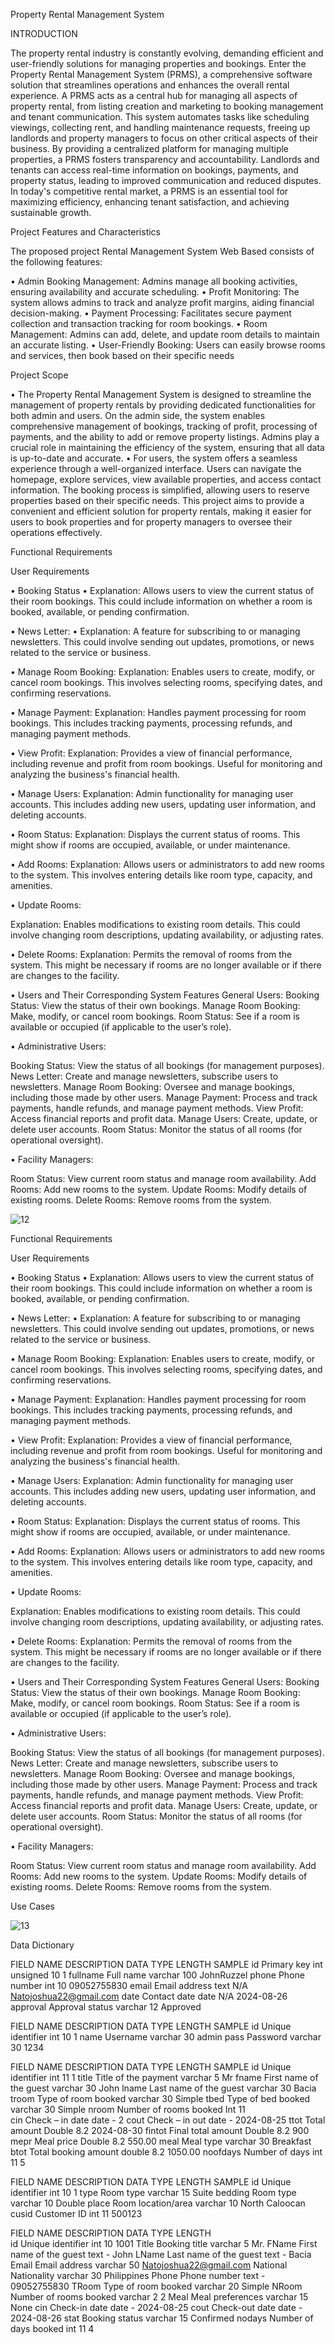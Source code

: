 
Property Rental Management System

INTRODUCTION

The property rental industry is constantly evolving, demanding efficient and user-friendly solutions for managing properties and bookings. Enter the Property Rental Management System (PRMS), a comprehensive software solution that streamlines operations and enhances the overall rental experience. A PRMS acts as a central hub for managing all aspects of property rental, from listing creation and marketing to booking management and tenant communication. This system automates tasks like scheduling viewings, collecting rent, and handling maintenance requests, freeing up landlords and property managers to focus on other critical aspects of their business. By providing a centralized platform for managing multiple properties, a PRMS fosters transparency and accountability. Landlords and tenants can access real-time information on bookings, payments, and property status, leading to improved communication and reduced disputes. In today's competitive rental market, a PRMS is an essential tool for maximizing efficiency, enhancing tenant satisfaction, and achieving sustainable growth.
 


Project Features and Characteristics

The proposed project Rental Management System Web Based consists of the following features:


•	Admin Booking Management:
Admins manage all booking activities, ensuring availability and accurate scheduling.
•	Profit Monitoring:
The system allows admins to track and analyze profit margins, aiding financial decision-making.
•	Payment Processing:
Facilitates secure payment collection and transaction tracking for room bookings.
•	Room Management:
Admins can add, delete, and update room details to maintain an accurate listing.
•	User-Friendly Booking:
Users can easily browse rooms and services, then book based on their specific needs




Project Scope

•	The Property Rental Management System is designed to streamline the management of property rentals by providing dedicated functionalities for both admin and users. On the admin side, the system enables comprehensive management of bookings, tracking of profit, processing of payments, and the ability to add or remove property listings. Admins play a crucial role in maintaining the efficiency of the system, ensuring that all data is up-to-date and accurate.
•	For users, the system offers a seamless experience through a well-organized interface. Users can navigate the homepage, explore services, view available properties, and access contact information. The booking process is simplified, allowing users to reserve properties based on their specific needs. This project aims to provide a convenient and efficient solution for property rentals, making it easier for users to book properties and for property managers to oversee their operations effectively.



Functional Requirements

User Requirements

•	Booking Status
•	Explanation: Allows users to view the current status of their room bookings. This could include information on whether a room is booked, available, or pending confirmation.

•	News Letter:
•	Explanation: A feature for subscribing to or managing newsletters. This could involve sending out updates, promotions, or news related to the service or business.



•	Manage Room Booking:
Explanation: Enables users to create, modify, or cancel room bookings. This involves selecting rooms, specifying dates, and confirming reservations.

•	Manage Payment:
Explanation: Handles payment processing for room bookings. This includes tracking payments, processing refunds, and managing payment methods.

•	View Profit:
Explanation: Provides a view of financial performance, including revenue and profit from room bookings. Useful for monitoring and analyzing the business's financial health.

•	Manage Users:
Explanation: Admin functionality for managing user accounts. This includes adding new users, updating user information, and deleting accounts.

•	Room Status:
Explanation: Displays the current status of rooms. This might show if rooms are occupied, available, or under maintenance.

•	Add Rooms:
Explanation: Allows users or administrators to add new rooms to the system. This involves entering details like room type, capacity, and amenities.

•	Update Rooms:
 
Explanation: Enables modifications to existing room details. This could involve changing room descriptions, updating availability, or adjusting rates.

•	Delete Rooms:
Explanation: Permits the removal of rooms from the system. This might be necessary if rooms are no longer available or if there are changes to the facility.


•	Users and Their Corresponding System Features General Users:
Booking Status: View the status of their own bookings.
Manage Room Booking: Make, modify, or cancel room bookings.
Room Status: See if a room is available or occupied (if applicable to the user’s role).





•	Administrative Users:

Booking Status: View the status of all bookings (for management purposes). News Letter: Create and manage newsletters, subscribe users to newsletters.
Manage Room Booking: Oversee and manage bookings, including those made by other users. Manage Payment: Process and track payments, handle refunds, and manage payment methods. View Profit: Access financial reports and profit data.
Manage Users: Create, update, or delete user accounts.
Room Status: Monitor the status of all rooms (for operational oversight).
 
•	Facility Managers:


Room Status: View current room status and manage room availability. Add Rooms: Add new rooms to the system.
Update Rooms: Modify details of existing rooms. Delete Rooms: Remove rooms from the system.



![12](https://github.com/user-attachments/assets/d5e9b9c0-af05-4727-9197-763276dae5e3)



Functional Requirements

User Requirements

•	Booking Status
•	Explanation: Allows users to view the current status of their room bookings. This could include information on whether a room is booked, available, or pending confirmation.

•	News Letter:
•	Explanation: A feature for subscribing to or managing newsletters. This could involve sending out updates, promotions, or news related to the service or business.



•	Manage Room Booking:
Explanation: Enables users to create, modify, or cancel room bookings. This involves selecting rooms, specifying dates, and confirming reservations.

•	Manage Payment:
Explanation: Handles payment processing for room bookings. This includes tracking payments, processing refunds, and managing payment methods.

•	View Profit:
Explanation: Provides a view of financial performance, including revenue and profit from room bookings. Useful for monitoring and analyzing the business's financial health.

•	Manage Users:
Explanation: Admin functionality for managing user accounts. This includes adding new users, updating user information, and deleting accounts.

•	Room Status:
Explanation: Displays the current status of rooms. This might show if rooms are occupied, available, or under maintenance.

•	Add Rooms:
Explanation: Allows users or administrators to add new rooms to the system. This involves entering details like room type, capacity, and amenities.

•	Update Rooms:
 
Explanation: Enables modifications to existing room details. This could involve changing room descriptions, updating availability, or adjusting rates.

•	Delete Rooms:
Explanation: Permits the removal of rooms from the system. This might be necessary if rooms are no longer available or if there are changes to the facility.


•	Users and Their Corresponding System Features General Users:
Booking Status: View the status of their own bookings.
Manage Room Booking: Make, modify, or cancel room bookings.
Room Status: See if a room is available or occupied (if applicable to the user’s role).





•	Administrative Users:

Booking Status: View the status of all bookings (for management purposes). News Letter: Create and manage newsletters, subscribe users to newsletters.
Manage Room Booking: Oversee and manage bookings, including those made by other users. Manage Payment: Process and track payments, handle refunds, and manage payment methods. View Profit: Access financial reports and profit data.
Manage Users: Create, update, or delete user accounts.
Room Status: Monitor the status of all rooms (for operational oversight).
 
•	Facility Managers:


Room Status: View current room status and manage room availability. Add Rooms: Add new rooms to the system.
Update Rooms: Modify details of existing rooms. Delete Rooms: Remove rooms from the system.


Use Cases 


![13](https://github.com/user-attachments/assets/e05fbe3f-3825-48e7-a6d5-30f037e4e448)


Data Dictionary


FIELD NAME	DESCRIPTION	DATA TYPE	LENGTH	SAMPLE 
id	Primary key	int unsigned	10	1
fullname	Full name	varchar	100	JohnRuzzel 
phone	Phone number	int	10	09052755830
email	Email address	text	N/A	Natojoshua22@gmail.com
date	Contact date	date	N/A	2024-08-26
approval	Approval status	varchar	12	Approved



FIELD NAME	DESCRIPTION	DATA TYPE	LENGTH	SAMPLE 
id	Unique identifier	int	10	1
name	Username	varchar	30	admin
pass	Password	varchar	30	1234



FIELD NAME	DESCRIPTION	DATA TYPE	LENGTH	SAMPLE 
id	Unique identifier	int	11	1
title	Title of the payment	varchar	5	Mr
fname	First name of the guest	varchar	30	John 
lname	Last name of the guest	varchar	30	Bacia 
troom	Type of room booked	varchar	30	Simple 
tbed	Type of bed booked	varchar	30	Simple
nroom	Number of rooms
booked	Int	11	
cin	Check – in date	date	-	2
cout	Check – in out	date	-	2024-08-25
ttot	Total amount	Double	8.2	2024-08-30
fintot	Final total amount	Double	8.2	900
mepr	Meal price	Double	8.2	550.00
meal	Meal type	varchar	30	Breakfast
btot	Total booking amount	double	8.2	1050.00
noofdays	Number of days	int	11	5
 




FIELD NAME	DESCRIPTION	DATA TYPE	LENGTH	SAMPLE 
id	Unique identifier	int	10	1
type	Room type	varchar	15	Suite
bedding	Room type	varchar	10	Double
place	Room location/area	varchar	10	North Caloocan 
cusid	Customer ID	int	11	500123



FIELD NAME	DESCRIPTION	DATA TYPE	LENGTH	
id	Unique identifier	int	10	1001
Title	Booking title	varchar	5	Mr.
FName	First name of the guest	text	-	John 
LName	Last name of the guest	text	-	Bacia 
Email	Email address	varchar	50	Natojoshua22@gmail.com
National	Nationality	varchar	30	Philippines 
Phone	Phone number	text	-	09052755830
TRoom	Type of room booked	varchar	20	Simple 
NRoom	Number of rooms
booked	varchar	2	2 
Meal	Meal preferences	varchar	15	None
cin	Check-in date	date	-	2024-08-25
cout	Check-out date	date	-	2024-08-26
stat	Booking status	varchar	15	Confirmed
nodays	Number of days booked	int	11	4
 

 










